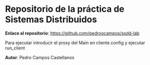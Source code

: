# Repositorio de la práctica de Sistemas Distribuidos
**Enlace al repositorio**: https://github.com/pedroocampos/ssdd-lab

Para ejecutar introducir el proxy del Main en cliente.config y ejecutar run_client

**Autor**: Pedro Campos Castellanos
